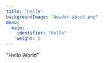 ```yaml
---
title: "hello"
backgroundImage: "header-about.png"
menu:
  main:
    identifier: "Hello"
    weight: 5
---
```

"Hello World"
